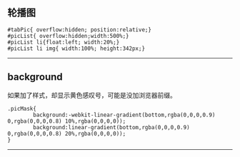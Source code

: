 ## 轮播图

    #tabPic{ overflow:hidden; position:relative;}
    #picList{ overflow:hidden;width:500%;}
    #picList li{float:left; width:20%;}
    #picList li img{ width:100%; height:342px;}
    
- - -
## background
如果加了样式，却显示黄色感叹号，可能是没加浏览器前缀。

    .picMask{ 
            background:-webkit-linear-gradient(bottom,rgba(0,0,0,0.9) 0,rgba(0,0,0,0.8) 10%,rgba(0,0,0,0));
            background:linear-gradient(bottom,rgba(0,0,0,0.9) 0,rgba(0,0,0,0.8) 20%,rgba(0,0,0,0));
    }

- - -
## 
